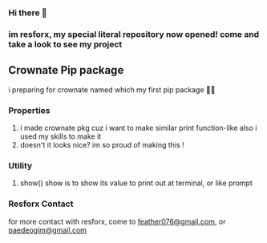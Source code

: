 ### Hi there 👋
 ### im resforx, my special literal repository now opened! come and take a look to see my project

## Crownate Pip package
i preparing for crownate named which my first pip package 🎉🎉

### Properties

1. i made crownate pkg cuz i want to make similar print function-like also i used my skills to make it
2. doesn't it looks nice? im so proud of making this !

### Utility

1. show()
   show is to show its value to print out at terminal, or like prompt

### Resforx Contact
for more contact with resforx, come to feather076@gmail.com, or paedeogim@gmail.com
